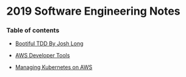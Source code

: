 # 2019 Software Engineering Notes

### Table of contents

- [Bootiful TDD By Josh Long](BootifulTDDByJoshLong.md)

- [AWS Developer Tools](awsDeveloperTools.md)

- [Managing Kubernetes on AWS](awsKubernetes.md)
